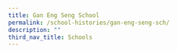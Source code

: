 ```yaml
---
title: Gan Eng Seng School
permalink: /school-histories/gan-eng-seng-sch/
description: ""
third_nav_title: Schools
---
```


